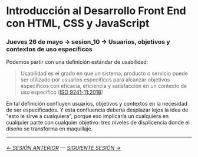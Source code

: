 # Introducción al Desarrollo Front End con HTML, CSS y JavaScript

### Jueves 26 de mayo → sesion_10 → Usuarios, objetivos y contextos de uso específicos

Podemos partir con una definición estándar de usabilidad: 

> Usabilidad es el grado en que un sistema, producto o servicio puede ser utilizado por usuarios específicos para alcanzar objetivos específicos con eficacia, eficiencia y satisfacción en un contexto de uso específico ([ISO 9241-11:2018](https://www.iso.org/obp/ui/#iso:std:iso:9241:-11:ed-2:v1:en))

En tal definición confluyen usuarios, objetivos y contextos en la necesidad de ser especificados. Y esta confluencia debería desplazar lejos la idea de "esto le sirve a cualquiera", porque eso implicaría un cualquiera en cualquier parte con cualquier objetivo: tres niveles de displicencia donde el diseño se transforma en maquillaje.

- - - - - - - 

###### [← SESIÓN ANTERIOR](https://github.com/profesorfaco/front-end/tree/main/sesion_09) — [SIGUIENTE SESIÓN →](https://github.com/profesorfaco/front-end/tree/main/sesion_11)

